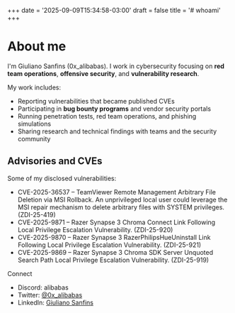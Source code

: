 +++
date = '2025-09-09T15:34:58-03:00'
draft = false
title = '# whoami'
+++

# About me

I'm Giuliano Sanfins (0x_alibabas). I work in cybersecurity focusing on **red team operations**, **offensive security**, and **vulnerability research**.

My work includes:

* Reporting vulnerabilities that became published CVEs
* Participating in **bug bounty programs** and vendor security portals
* Running penetration tests, red team operations, and phishing simulations
* Sharing research and technical findings with teams and the security community

## Advisories and CVEs

Some of my disclosed vulnerabilities:

* CVE-2025-36537 – TeamViewer Remote Management Arbitrary File Deletion via MSI Rollback. An unprivileged local user could leverage the MSI repair mechanism to delete arbitrary files with SYSTEM privileges. (ZDI-25-419)
* CVE-2025-9871 – Razer Synapse 3 Chroma Connect Link Following Local Privilege Escalation Vulnerability. (ZDI-25-920)
* CVE-2025-9870 – Razer Synapse 3 RazerPhilipsHueUninstall Link Following Local Privilege Escalation Vulnerability. (ZDI-25-921)
* CVE-2025-9869 – Razer Synapse 3 Chroma SDK Server Unquoted Search Path Local Privilege Escalation Vulnerability. (ZDI-25-919)

Connect

* Discord: alibabas
* Twitter: [@0x_alibabas](https://x.com/0x_alibabas)
* LinkedIn: [Giuliano Sanfins](https://www.linkedin.com/in/giuliano-sanfins/)
